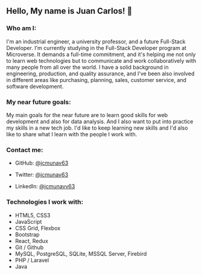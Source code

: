 ## Hello, My name is Juan Carlos! 👋

### Who am I:
I'm an industrial engineer, a university professor, and a future Full-Stack Developer.
I'm currently studying in the Full-Stack Developer program at Microverse. It demands a full-time commitment, and it's helping me not only to learn web technologies but to communicate and work collaboratively with many people from all over the world.
I have a solid background in engineering, production, and quality assurance, and I've been also involved in different areas like purchasing, planning, sales, customer service, and software development.

### My near future goals:
My main goals for the near future are to learn good skills for web development and also for data analysis.
And I also want to put into practice my skills in a new tech job.
I'd like to keep learning new skills and I'd also like to share what I learn with the people I work with.

### Contact me:
- GitHub: [@jcmunav63](https://github.com/jcmunav63)

- Twitter: [@jcmunav63](https://twitter.com/jcmunav63)

- LinkedIn: [@jcmunavv63](https://www.linkedin.com/in/juan-carlos-mu%C3%B1oz-navarrete-5a15b6276/)

### Technologies I work with:
  - HTML5, CSS3
  - JavaScript
  - CSS Grid, Flexbox
  - Bootstrap
  - React, Redux
  - Git / Github
  - MySQL, PostgreSQL, SQLite, MSSQL Server, Firebird
  - PHP / Laravel
  - Java
